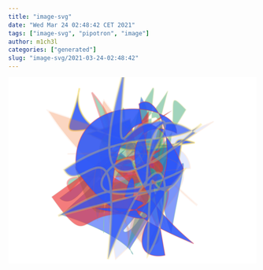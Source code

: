```yaml
---
title: "image-svg"
date: "Wed Mar 24 02:48:42 CET 2021"
tags: ["image-svg", "pipotron", "image"]
author: m1ch3l
categories: ["generated"]
slug: "image-svg/2021-03-24-02:48:42"
---
```


![](image.svg)
